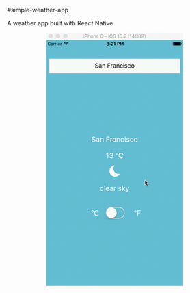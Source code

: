 #simple-weather-app

A weather app built with React Native

<p align="center">
<img src="Weather.gif" style="margin: auto;" >
</p>
